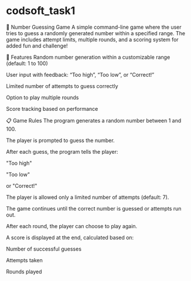 # codsoft_task1
🎯 Number Guessing Game
A simple command-line game where the user tries to guess a randomly generated number within a specified range. The game includes attempt limits, multiple rounds, and a scoring system for added fun and challenge!

🧩 Features
Random number generation within a customizable range (default: 1 to 100)

User input with feedback: “Too high”, “Too low”, or “Correct!”

Limited number of attempts to guess correctly

Option to play multiple rounds

Score tracking based on performance

📋 Game Rules
The program generates a random number between 1 and 100.

The player is prompted to guess the number.

After each guess, the program tells the player:

"Too high"

"Too low"

or "Correct!"

The player is allowed only a limited number of attempts (default: 7).

The game continues until the correct number is guessed or attempts run out.

After each round, the player can choose to play again.

A score is displayed at the end, calculated based on:

Number of successful guesses

Attempts taken

Rounds played
